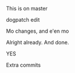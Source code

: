 This is on master

dogpatch edit

Mo changes, and e'en mo

Alright already. And done.

YES

Extra commits
